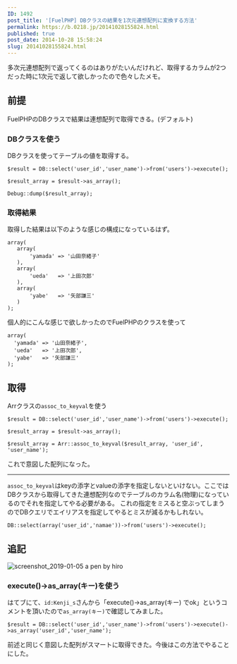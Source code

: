 ```yaml
---
ID: 1492
post_title: '[FuelPHP] DBクラスの結果を1次元連想配列に変換する方法'
permalink: https://b.0218.jp/20141028155824.html
published: true
post_date: 2014-10-28 15:58:24
slug: 20141028155824.html
---
```

多次元連想配列で返ってくるのはありがたいんだけれど、取得するカラムが2つだった時に1次元で返して欲しかったので色々したメモ。
<!--more-->

<h2>前提</h2>

FuelPHPのDBクラスで結果は連想配列で取得できる。(デフォルト)

<h3>DBクラスを使う</h3>

DBクラスを使ってテーブルの値を取得する。

<pre><code class="language-php">$result = DB::select('user_id','user_name')-&gt;from('users')-&gt;execute();

$result_array = $result-&gt;as_array();

Debug::dump($result_array);
</code></pre>

<h3>取得結果</h3>

取得した結果は以下のような感じの構成になっているはず。

<pre><code class="language-php">array(
   array(
       'yamada' =&gt; '山田奈緒子'
   ),
   array(
       'ueda'   =&gt; '上田次郎'
   ),
   array(
       'yabe'   =&gt; '矢部謙三'
   )
);
</code></pre>

個人的にこんな感じで欲しかったのでFuelPHPのクラスを使って

<pre><code class="language-php">array(
  'yamada' =&gt; '山田奈緒子',
  'ueda'   =&gt; '上田次郎',
  'yabe'   =&gt; '矢部謙三'
);
</code></pre>

<h2>取得</h2>

Arrクラスの<code>assoc_to_keyval</code>を使う

<pre><code class="language-php">$result = DB::select('user_id','user_name')-&gt;from('users')-&gt;execute();

$result_array = $result-&gt;as_array();

$result_array = Arr::assoc_to_keyval($result_array, 'user_id', 'user_name');
</code></pre>

これで意図した配列になった。

<hr />

<code>assoc_to_keyval</code>はkeyの添字とvalueの添字を指定しないといけない。ここではDBクラスから取得してきた連想配列なのでテーブルのカラム名(物理)になっているのでそれを指定してやる必要がある。
これの指定をミスると空ぶってしまうのでDBクエリでエイリアスを指定してやるとミスが減るかもしれない。

<pre><code class="language-php">DB::select(array('user_id','namae'))-&gt;from('users')-&gt;execute();
</code></pre>

<h2>追記</h2>

<img src="https://user-images.githubusercontent.com/3617124/50723419-bc763580-1120-11e9-824f-0534ae63eccb.png" alt="screenshot_2019-01-05 a pen by hiro" />

<h3>execute()->as_array(キー)を使う</h3>

はてブにて、<code>id:Kenji_s</code>さんから「execute()->as_array(キー) でok」というコメントを頂いたので<code>as_array(キー)</code>で確認してみました。

<pre><code class="language-php">$result = DB::select('user_id','user_name')-&gt;from('users')-&gt;execute()-&gt;as_array('user_id','user_name');
</code></pre>

前述と同じく意図した配列がスマートに取得できた。今後はこの方法でやることにした。